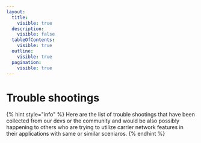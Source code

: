 ```yaml
---
layout:
  title:
    visible: true
  description:
    visible: false
  tableOfContents:
    visible: true
  outline:
    visible: true
  pagination:
    visible: true
---
```


# Trouble shootings

{% hint style="info" %}
Here are the list of trouble shootings that have been collected from our devs or the community and would be also possibly happening to others who are trying to utilize carrier network features in their applications with same or similar sceniaros.
{% endhint %}

